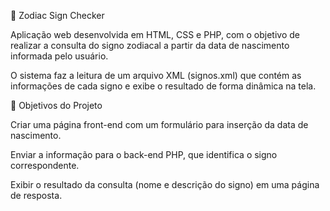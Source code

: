🔮 Zodiac Sign Checker

Aplicação web desenvolvida em HTML, CSS e PHP, com o objetivo de realizar a consulta do signo zodiacal a partir da data de nascimento informada pelo usuário.

O sistema faz a leitura de um arquivo XML (signos.xml) que contém as informações de cada signo e exibe o resultado de forma dinâmica na tela.

🎯 Objetivos do Projeto

Criar uma página front-end com um formulário para inserção da data de nascimento.

Enviar a informação para o back-end PHP, que identifica o signo correspondente.

Exibir o resultado da consulta (nome e descrição do signo) em uma página de resposta.
